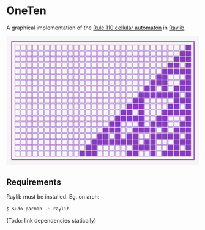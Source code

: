 # OneTen

A graphical implementation of the [Rule 110 cellular automaton](https://en.wikipedia.org/wiki/Rule_110) in [Raylib](https://www.raylib.com/).

![An image of a purple rectangular grid showing the first few steps of the evolution of rule 110](screenshot.png)

## Requirements

Raylib must be installed. Eg. on arch:

```bash
$ sudo pacman -S raylib
```

(Todo: link dependencies statically)
